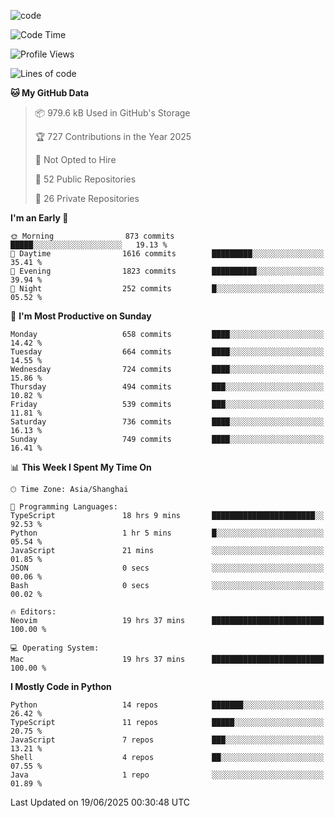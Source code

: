 
<!--
**liuyaanng/liuyaanng** is a ✨ _special_ ✨ repository because its `README.md` (this file) appears on your GitHub profile.

Here are some ideas to get you started:

- 🔭 I’m currently working on ...
- 🌱 I’m currently learning ...
- 👯 I’m looking to collaborate on ...
- 🤔 I’m looking for help with ...
- 💬 Ask me about ...
- 📫 How to reach me: ...
- 😄 Pronouns: ...
- ⚡ Fun fact: ...
-->


![code](https://cdn.jsdelivr.net/gh/liuyaanng/liuyaanng@1.0/code.gif) 

<!--START_SECTION:waka-->
![Code Time](http://img.shields.io/badge/Code%20Time-1%2C599%20hrs%2033%20mins-blue)

![Profile Views](http://img.shields.io/badge/Profile%20Views-0-blue)

![Lines of code](https://img.shields.io/badge/From%20Hello%20World%20I%27ve%20Written-25.8%20million%20lines%20of%20code-blue)

**🐱 My GitHub Data** 

> 📦 979.6 kB Used in GitHub's Storage 
 > 
> 🏆 727 Contributions in the Year 2025
 > 
> 🚫 Not Opted to Hire
 > 
> 📜 52 Public Repositories 
 > 
> 🔑 26 Private Repositories 
 > 
**I'm an Early 🐤** 

```text
🌞 Morning                873 commits         █████░░░░░░░░░░░░░░░░░░░░   19.13 % 
🌆 Daytime                1616 commits        █████████░░░░░░░░░░░░░░░░   35.41 % 
🌃 Evening                1823 commits        ██████████░░░░░░░░░░░░░░░   39.94 % 
🌙 Night                  252 commits         █░░░░░░░░░░░░░░░░░░░░░░░░   05.52 % 
```
📅 **I'm Most Productive on Sunday** 

```text
Monday                   658 commits         ████░░░░░░░░░░░░░░░░░░░░░   14.42 % 
Tuesday                  664 commits         ████░░░░░░░░░░░░░░░░░░░░░   14.55 % 
Wednesday                724 commits         ████░░░░░░░░░░░░░░░░░░░░░   15.86 % 
Thursday                 494 commits         ███░░░░░░░░░░░░░░░░░░░░░░   10.82 % 
Friday                   539 commits         ███░░░░░░░░░░░░░░░░░░░░░░   11.81 % 
Saturday                 736 commits         ████░░░░░░░░░░░░░░░░░░░░░   16.13 % 
Sunday                   749 commits         ████░░░░░░░░░░░░░░░░░░░░░   16.41 % 
```


📊 **This Week I Spent My Time On** 

```text
🕑︎ Time Zone: Asia/Shanghai

💬 Programming Languages: 
TypeScript               18 hrs 9 mins       ███████████████████████░░   92.53 % 
Python                   1 hr 5 mins         █░░░░░░░░░░░░░░░░░░░░░░░░   05.54 % 
JavaScript               21 mins             ░░░░░░░░░░░░░░░░░░░░░░░░░   01.85 % 
JSON                     0 secs              ░░░░░░░░░░░░░░░░░░░░░░░░░   00.06 % 
Bash                     0 secs              ░░░░░░░░░░░░░░░░░░░░░░░░░   00.02 % 

🔥 Editors: 
Neovim                   19 hrs 37 mins      █████████████████████████   100.00 % 

💻 Operating System: 
Mac                      19 hrs 37 mins      █████████████████████████   100.00 % 
```

**I Mostly Code in Python** 

```text
Python                   14 repos            ███████░░░░░░░░░░░░░░░░░░   26.42 % 
TypeScript               11 repos            █████░░░░░░░░░░░░░░░░░░░░   20.75 % 
JavaScript               7 repos             ███░░░░░░░░░░░░░░░░░░░░░░   13.21 % 
Shell                    4 repos             ██░░░░░░░░░░░░░░░░░░░░░░░   07.55 % 
Java                     1 repo              ░░░░░░░░░░░░░░░░░░░░░░░░░   01.89 % 
```




 Last Updated on 19/06/2025 00:30:48 UTC
<!--END_SECTION:waka-->
